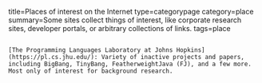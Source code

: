 title=Places of interest on the Internet
type=categorypage
category=place
summary=Some sites collect things of interest, like corporate research sites, developer portals, or arbitrary collections of links.
tags=place
~~~~~~

[The Programming Languages Laboratory at Johns Hopkins](https://pl.cs.jhu.edu/): Variety of inactive projects and papers, including BigBang, TinyBang, FeatherweightJava (FJ), and a few more. Most only of interest for background research.

